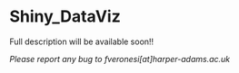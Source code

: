 # Shiny_DataViz

Full description will be available soon!!

*Please report any bug to fveronesi[at]harper-adams.ac.uk*
